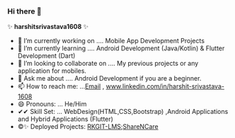 ### Hi there 👋


 ✨  **harshitsrivastava1608** ✨


- 🔭 I’m currently working on .... Mobile App Development Projects
- 🌱 I’m currently learning .... Android Development (Java/Kotlin) & Flutter Development (Dart)
- 👯 I’m looking to collaborate on .... My previous projects or any application for mobiles.
- 💬 Ask me about .... Android Development if you are a beginner.
- 📫 How to reach me: ...<a href="harshit.srivastava1608@gmail.com">Email</a> , www.linkedin.com/in/harshit-srivastava-1608
- 😄 Pronouns: ... He/Him
- ✔✔ Skill Set: ... WebDesign(HTML,CSS,Bootstrap) ,Android Applications and Hybrid Applications (Flutter)
- ©✨ Deployed Projects: <a href="https://play.google.com/store/apps/details?id=com.rkgitlms.learningrkgit"> RKGIT-LMS</a>;<a href="https://play.google.com/store/apps/details?id=com.sharencare.mapdb">ShareNCare</a>
